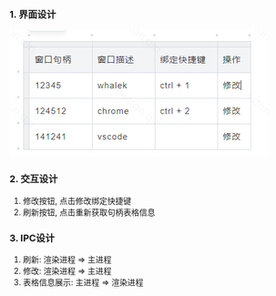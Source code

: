 

### 1. 界面设计
![示意图](./img/image.png)

### 2. 交互设计
1. 修改按钮, 点击修改绑定快捷键
2. 刷新按钮, 点击重新获取句柄表格信息

### 3. IPC设计
1. 刷新: 渲染进程 => 主进程
2. 修改: 渲染进程 => 主进程
3. 表格信息展示: 主进程 => 渲染进程